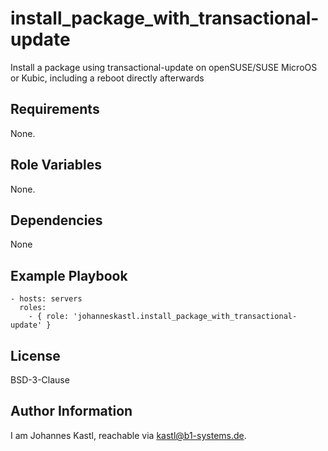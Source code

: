install_package_with_transactional-update
=========

Install a package using transactional-update on openSUSE/SUSE MicroOS or Kubic, including a reboot directly afterwards

Requirements
------------

None.

Role Variables
--------------

None.

Dependencies
------------

None

Example Playbook
----------------

    - hosts: servers
      roles:
        - { role: 'johanneskastl.install_package_with_transactional-update' }

License
-------

BSD-3-Clause

Author Information
------------------

I am Johannes Kastl, reachable via kastl@b1-systems.de.

